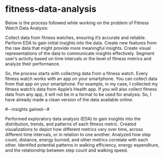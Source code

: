 # fitness-data-analysis

Below is the process followed while working on the problem of Fitness Watch Data Analysis:

Collect data from fitness watches, ensuring it’s accurate and reliable.
Perform EDA to gain initial insights into the data.
Create new features from the raw data that might provide more meaningful insights.
Create visual representations of the data to communicate insights effectively.
Segment user’s activity based on time intervals or the level of fitness metrics and analyze their performance.

So, the process starts with collecting data from a fitness watch. Every fitness watch works with an app on your smartphone. You can collect data from that app on your smartphone. For example, in my case, I collected my fitness watch’s data from Apple’s Health app. If you will also collect fitness data from any app, it will not be in a format to be used for analysis. So, I have already made a clean version of the data available online.

#--insights gained--#

Performed exploratory data analysis (EDA) to gain insights into the distribution, trends, and patterns of each fitness metric.
Created visualizations to depict how different metrics vary over time, across different time intervals, or in relation to one another.
Analyzed how step count, distance, energy burned, and other metrics correlate with each other.
Identifed potential patterns in walking efficiency, energy expenditure, and the relationship between step count and walking speed.
